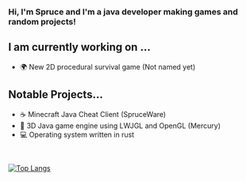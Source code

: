 ### Hi, I'm Spruce and I'm a java developer making games and random projects!

## I am currently working on ...
- 🌍 New 2D procedural survival game (Not named yet) <br/>

## Notable Projects...
- ☕ Minecraft Java Cheat Client (SpruceWare) <br/>
- 🚂 3D Java game engine using LWJGL and OpenGL (Mercury) <br/>
- 💻 Operating system written in rust <br/>

<br/>

[![Top Langs](https://github-readme-stats.vercel.app/api/top-langs/?username=sprucewaredev&layout=compact&theme=chartreuse-dark)](https://github.com/anuraghazra/github-readme-stats)


